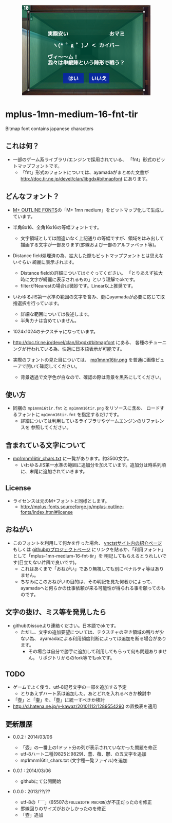 <div align="center"><img src="https://github.com/ayamada/mplus-1mn-medium-16-fnt-tir/raw/master/ss.png" /></div>


# mplus-1mn-medium-16-fnt-tir

Bitmap font contains japanese characters


## これは何？

- 一部のゲーム系ライブラリ/エンジンで採用されている、
  「fnt」形式のビットマップフォントです。
    - 「fnt」形式のフォントについては、ayamadaがまとめた文書が
      http://doc.tir.ne.jp/devel/clan/libgdx#bitmapfont にあります。


## どんなフォント？

- [M+ OUTLINE FONTS](http://mplus-fonts.sourceforge.jp/mplus-outline-fonts/index.html)の「M+ 1mn medium」をビットマップ化して生成しています。

- 半角8x16、全角16x16の等幅フォントです。
    - 文字領域としては間違いなく上記通りの等幅ですが、領域をはみ出して
      描画する文字が一部あります(罫線および一部のアルファベット等)。

- Distance field処理済の為、拡大した際もビットマップフォントとは思えないぐらい
  綺麗に表示されます。
    - Distance fieldの詳細についてはぐぐってください。
      「とりあえず拡大時に文字が綺麗に表示されるもの」という理解でokです。
    - filterがNearestの場合は微妙です。Linear以上推奨です。

- いわゆるJIS第一水準の範囲の文字を含み、更にayamadaが必要に応じて取捨選択を行っています。
    - 詳細な範囲については後述します。
    - 半角カナは含めていません。

- 1024x1024のテクスチャになっています。

- http://doc.tir.ne.jp/devel/clan/libgdx#bitmapfont にある、
  各種のチューニングが行われている為、快適に日本語表示が可能です。

- 実際のフォントの見た目については、
  [mp1mnm16tir.png](https://raw.github.com/ayamada/mplus-1mn-medium-16-fnt-tir/master/mp1mnm16tir.png)
  を普通に画像ビューアで開いて確認してください。
    - 背景透過で文字色が白なので、確認の際は背景を黒系にしてください。


## 使い方

- 同梱の `mp1mnm16tir.fnt` と `mp1mnm16tir.png` をリソースに含め、
  ロードするフォントに `mp1mnm16tir.fnt` を指定するだけです。
    - 詳細については利用しているライブラリやゲームエンジンのリファレンスを
      参照してください。


## 含まれている文字について

- [mp1mnm16tir_chars.txt](https://raw.github.com/ayamada/mplus-1mn-medium-16-fnt-tir/master/mp1mnm16tir_chars.txt) に一覧があります。約3500文字。
    - いわゆるJIS第一水準の範囲に追加分を加えています。追加分は時系列順に、末尾に追加されていきます。


## License

- ライセンスは元のM+フォントと同様とします。
    - http://mplus-fonts.sourceforge.jp/mplus-outline-fonts/index.html#license


## おねがい

- このフォントを利用して何かを作った場合、
  [vnctstサイト内の紹介ページ](http://vnctst.tir.jp/ja/materials/mplus-1mn-medium-16-fnt-tir.html)
  もしくは
  [githubのプロジェクトページ](https://github.com/ayamada/mplus-1mn-medium-16-fnt-tir)
  にリンクを貼るか、「利用フォント」として「mplus-1mn-medium-16-fnt-tir」を
  明記してもらえるとうれしいです(目立たない片隅で良いです)。
    - これはあくまで「おねがい」であり無視しても別にペナルティ等はありません。
    - ちなみにこのおねがいの目的は、その明記を見た何者かによって、
      ayamadaへと何らかの仕事依頼が来る可能性が得られる事を願ってのものです。


## 文字の抜け、ミス等を発見したら

- githubのissueより連絡ください。日本語でokです。
    - ただし、文字の追加要望については、テクスチャの空き領域の残りが少ない為、
      ayamadaによる利用頻度判断によっては追加を断る場合があります。
        - その場合は自分で勝手に追加して利用してもらって何も問題ありません。
          リポジトリからのfork等でもokです。


## TODO

- ゲームでよく使う、utf-8記号文字の一部を追加する予定
    - とりあえずハート系は追加した。あとどれを入れるべきか検討中
- 「壺」と「壷」を、「壺」に統一すべきか検討
- http://d.hatena.ne.jp/y-kawaz/20101112/1289554290 の置換表を適用


## 更新履歴

- 0.0.2 : 2014/03/06
    - 「壺」の一番上の1ドット分の列が表示されていなかった問題を修正
    - utf-8ハート二種(9825と9829)、薔、薇、鬱、の五文字を追加
    - mp1mnm16tir_chars.txt (文字種一覧ファイル)を追加

- 0.0.1 : 2014/03/06
    - githubにて公開開始

- 0.0.0 : 2013/??/??
    - utf-8の「￣」(65507の`FULLWIDTH MACRON`)が不正だったのを修正
    - 罫線回りのサイズがおかしかったのを修正
    - 「壺」追加




